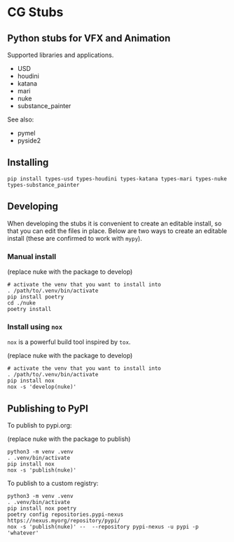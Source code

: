 # CG Stubs

## Python stubs for VFX and Animation

Supported libraries and applications.

- USD
- houdini
- katana
- mari
- nuke
- substance_painter

See also:
- pymel
- pyside2

## Installing

```
pip install types-usd types-houdini types-katana types-mari types-nuke types-substance_painter
```

## Developing

When developing the stubs it is convenient to create an editable install, so that you can edit the files in place.
Below are two ways to create an editable install (these are confirmed to work with `mypy`).

### Manual install

(replace nuke with the package to develop)

```
# activate the venv that you want to install into
. /path/to/.venv/bin/activate
pip install poetry
cd ./nuke
poetry install
```

### Install using `nox`

`nox` is a powerful build tool inspired by `tox`.

(replace nuke with the package to develop)

```
# activate the venv that you want to install into
. /path/to/.venv/bin/activate
pip install nox
nox -s 'develop(nuke)'
```

## Publishing to PyPI

To publish to pypi.org:

(replace nuke with the package to publish)

```
python3 -m venv .venv
. .venv/bin/activate
pip install nox
nox -s 'publish(nuke)'
```

To publish to a custom registry:

```
python3 -m venv .venv
. .venv/bin/activate
pip install nox poetry
poetry config repositories.pypi-nexus https://nexus.myorg/repository/pypi/
nox -s 'publish(nuke)' --  --repository pypi-nexus -u pypi -p 'whatever'
```
